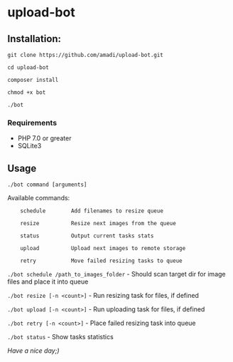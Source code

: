 # upload-bot
## Installation:

`git clone https://github.com/amadi/upload-bot.git`

`cd upload-bot`

`composer install`

`chmod +x bot`

`./bot`

### Requirements
* PHP 7.0 or greater
* SQLite3

## Usage

`./bot command [arguments]`

Available commands:
        
        schedule        Add filenames to resize queue
        
        resize          Resize next images from the queue
        
        status          Output current tasks stats
        
        upload          Upload next images to remote storage
        
        retry           Move failed resizing tasks to queue

`./bot schedule /path_to_images_folder` - Should scan target dir for image files and place it into queue

`./bot resize [-n <count>]` - Run resizing task for <count> files, if defined

`./bot upload [-n <count>]` - Run uploading task for <count> files, if defined

`./bot retry [-n <count>]` - Place failed resizing task into queue

`./bot status` - Show tasks statistics




_Have a nice day;)_
